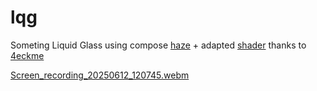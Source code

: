 # lqg

Someting Liquid Glass using compose [haze](https://github.com/chrisbanes/haze) + adapted [shader](https://www.shadertoy.com/view/3cdXDX) thanks to [4eckme](https://www.shadertoy.com/user/4eckme)

[Screen_recording_20250612_120745.webm](https://github.com/user-attachments/assets/89bb7c29-18e9-4f17-ae2c-809d5b65e5f3)

